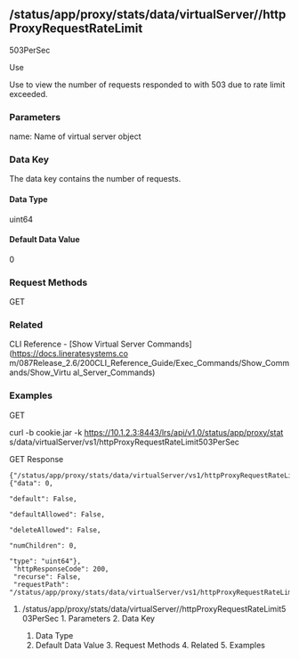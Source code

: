 ## /status/app/proxy/stats/data/virtualServer/<name>/httpProxyRequestRateLimit
503PerSec

Use

Use to view the number of requests responded to with 503 due to rate limit
exceeded.

### Parameters

name: Name of virtual server object

### Data Key

The data key contains the number of requests.

#### Data Type

uint64

#### Default Data Value

0

### Request Methods

GET

### Related

CLI Reference - [Show Virtual Server Commands](https://docs.lineratesystems.co
m/087Release_2.6/200CLI_Reference_Guide/Exec_Commands/Show_Commands/Show_Virtu
al_Server_Commands)

### Examples

GET

curl -b cookie.jar -k https://10.1.2.3:8443/lrs/api/v1.0/status/app/proxy/stat
s/data/virtualServer/vs1/httpProxyRequestRateLimit503PerSec

GET Response

    
    {"/status/app/proxy/stats/data/virtualServer/vs1/httpProxyRequestRateLimit503PerSec": {"data": 0,
                                                                                              "default": False,
                                                                                              "defaultAllowed": False,
                                                                                              "deleteAllowed": False,
                                                                                              "numChildren": 0,
                                                                                              "type": "uint64"},
     "httpResponseCode": 200,
     "recurse": False,
     "requestPath": "/status/app/proxy/stats/data/virtualServer/vs1/httpProxyRequestRateLimit503PerSec"}
    

  1. /status/app/proxy/stats/data/virtualServer/<name>/httpProxyRequestRateLimit503PerSec
    1. Parameters
    2. Data Key
      1. Data Type
      2. Default Data Value
    3. Request Methods
    4. Related
    5. Examples

